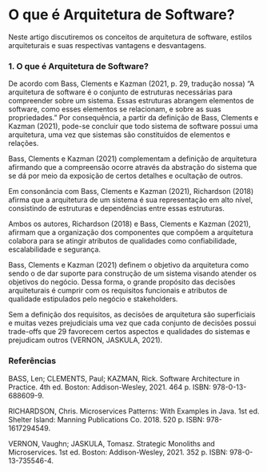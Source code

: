 # O que é Arquitetura de Software?

Neste artigo discutiremos os conceitos de arquitetura de software, estilos arquiteturais e suas respectivas vantagens e desvantagens.

### 1. O que é Arquitetura de Software?

De acordo com Bass, Clements e Kazman (2021, p. 29, tradução nossa) “A arquitetura de software é o conjunto de estruturas necessárias para compreender sobre um sistema. Essas estruturas abrangem elementos de software, como esses elementos se relacionam, e sobre as suas propriedades.” Por consequência, a partir da definição de Bass, Clements e Kazman (2021), pode-se concluir que todo sistema de software possui uma arquitetura, uma vez que sistemas são constituídos de elementos e relações.&#x20;

Bass, Clements e Kazman (2021) complementam a definição de arquitetura afirmando que a compreensão ocorre através da abstração do sistema que se dá por meio da exposição de certos detalhes e ocultação de outros.&#x20;

Em consonância com Bass, Clements e Kazman (2021), Richardson (2018) afirma que a arquitetura de um sistema é sua representação em alto nível, consistindo de estruturas e dependências entre essas estruturas.&#x20;

Ambos os autores, Richardson (2018) e Bass, Clements e Kazman (2021), afirmam que a organização dos componentes que compõem a arquitetura colabora para se atingir atributos de qualidades como confiabilidade, escalabilidade e segurança.&#x20;

Bass, Clements e Kazman (2021) definem o objetivo da arquitetura como sendo o de dar suporte para construção de um sistema visando atender os objetivos do negócio. Dessa forma, o grande propósito das decisões arquiteturais é cumprir com os requisitos funcionais e atributos de qualidade estipulados pelo negócio e stakeholders.&#x20;

Sem a definição dos requisitos, as decisões de arquitetura são superficiais e muitas vezes prejudiciais uma vez que cada conjunto de decisões possui trade-offs que 29 favorecem certos aspectos e qualidades do sistemas e prejudicam outros (VERNON, JASKULA, 2021).



### Referências

BASS, Len; CLEMENTS, Paul; KAZMAN, Rick. Software Architecture in Practice. 4th ed. Boston: Addison-Wesley, 2021. 464 p. ISBN: 978-0-13-688609-9.

RICHARDSON, Chris. Microservices Patterns: With Examples in Java. 1st ed. Shelter Island: Manning Publications Co. 2018. 520 p. ISBN: 978-1617294549.

VERNON, Vaughn; JASKULA, Tomasz. Strategic Monoliths and Microservices. 1st ed. Boston: Addison-Wesley, 2021. 352 p. ISBN: 978-0-13-735546-4.

